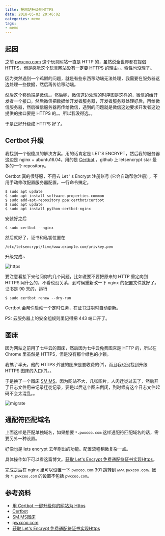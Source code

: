```yaml
---
title: 把网站升级到HTTPS
date: 2018-05-03 20:46:02
categories: memo
tags:
- memo
---
```


## 起因

之前 [pwxcoo.com](http://pwxcoo.com) 这个玩具网站一直是 HTTP 的，虽然说全世界都在提倡 HTTPS，但是感觉这个玩具网站没有一定要 HTTPS 的理由。。索性也没理了。

因为突然遇到一个鸡掰的问题，就是有些东西移动端无法处理，我需要在服务器这边处理一些数据，然后再传给移动端。

然后这个移动端是微信。。然后呢，微信这边处理的时序图是这样的，微信的给开发者一个接口，然后微信把数据给开发者服务器，开发者服务器处理好后，再给微信服务器，然后微信服务器再传给微信，遇到的问题就是微信这边要求开发者这边提供的接口要是 HTTPS 的。。所以我没得选。。

于是正好升级成 HTTPS 好了。

## Certbot 升级

我找到一个很傻瓜的解决方案。用的话肯定是 LET'S ENCRYPT，然后我的服务器这边是 nginx + ubuntu16.04。用的是 [Certbot](https://github.com/certbot/certbot) ，github 上 letsencrypt star 最多的一个 repository。

Certbot 真的很舒服，不用去 Let ’ s Encrypt 注册账号 (它会自动帮你注册) ，不用手动修改配置服务器配置，一行命令搞定。

```
$ sudo apt update
$ sudo apt install software-properties-common
$ sudo add-apt-repository ppa:certbot/certbot
$ sudo apt update
$ sudo apt install python-certbot-nginx 
```

安装好之后

```
$ sudo certbot --nginx
```

然后就好了，证书和私钥位置在

```
/etc/letsencrypt/live/www.example.com/privkey.pem
```

升级完成~

![https](https://i.loli.net/2018/05/03/5aeb0c44e371a.png)

要注意看接下来他问你的几个问题，比如说要不要把原来的 HTTP 重定向到 HTTPS 阿什么的，不看也没关系，到时候重新改一下 nginx 的配置文件就好了。证书是 90 天的，运行

```
$ sudo certbot renew --dry-run
```

Certbot 会帮你启动一个定时任务，在证书过期时自动更新。

PS: 云服务器上的安全组规则里记得把 443 端口开了。

## 图床
因为网站之前用了七牛云的图床，然后因为七牛云免费图床是 HTTP 的，所以在 Chrome 里虽然是 HTTPS，但是没有那个绿色的小锁。

我搞了半天，他的 HTTPS 外链的图床是要收费的(?)，而且我也没找到升级 HTTPS 图床的入口(?)。。

于是换了一个图床 [SM.MS](https://sm.ms/)。因为网站不大，几张图片，人肉迁徙过去了，然后开了日志文件用来记录迁徙记录，要是以后这个图床倒闭，到时候有这个日志文件起码不会太混乱。。

![migrate](https://i.loli.net/2018/05/07/5af057358135a.png)

## 通配符匹配域名
上面这样是匹配单独域名，如果想要 `*.pwxcoo.com` 这样通配符匹配域名的话，需要另外一种设置。

好像也是 lets encrypt 去年刚出的功能。配置流程稍微复杂一点。

具体操作如下可以看这篇博文。[获取 Let's Encrypt 免费通配符证书实现Https](https://www.cnblogs.com/stulzq/p/8628163.html)。

完成之后在 nginx 里可以设置一下 `pwxcoo.com` 301 跳转到 `www.pwxcoo.com`。因为 `*.pwxcoo.com` 的设置不包括 `pwxcoo.com`。


## 参考资料
- [用 Certbot 一键升级你的网站为 Https](https://www.v2ex.com/t/383032)
- [Certbot](https://github.com/certbot/certbot)
- [SM.MS图床](https://sm.ms/)
- [pwxcoo.com](https://www.pwxcoo.com/)
- [获取 Let's Encrypt 免费通配符证书实现Https](https://www.cnblogs.com/stulzq/p/8628163.html)